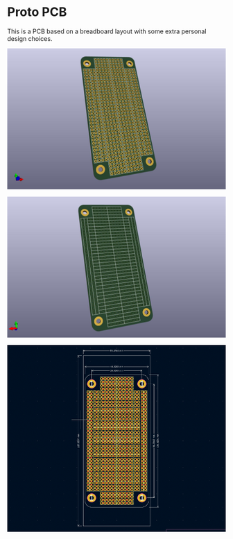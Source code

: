 # Proto PCB

This is a PCB based on a breadboard layout with some extra personal design choices.

![PCB front view](pcb-front.jpg)

![PCB back view](pcb-back.jpg)

![PCB editor view](pcb-editor.png)
